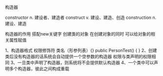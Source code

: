 构造器

constructor     n.  建设者、建造者
construct       v.  建设、建造、创造
construction    n.  建设、建造

构造器的作用
 搭配new关键字 创建类的对象
 在创建对象的同时 可以给对象的相关属性赋值

1、构造器格式
 权限修饰符  类名（形参列表）{}
  public PersonTest() {
  }
2、创建类后没有构造器的话系统会自动提供一个空参数的构造器 权限与类声明的权限相同
3、一旦类中声明了构造器，则系统将不会提供默认构造器
4、一个类中可以声明多个构造器，彼此之间构成重载
